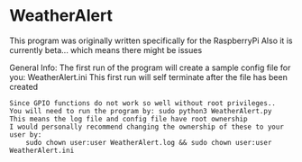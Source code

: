 # WeatherAlert
This program was originally written specifically for the RaspberryPi
Also it is currently beta... which means there might be issues

General Info:
    The first run of the program will create a sample config file for you: WeatherAlert.ini
        This first run will self terminate after the file has been created

    Since GPIO functions do not work so well without root privileges.. 
    You will need to run the program by: sudo python3 WeatherAlert.py
    This means the log file and config file have root ownership
    I would personally recommend changing the ownership of these to your user by:
        sudo chown user:user WeatherAlert.log && sudo chown user:user WeatherAlert.ini
